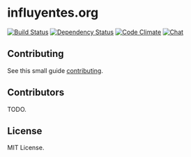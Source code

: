 # influyentes.org

[![Build Status][1]][2] [![Dependency Status][3]][4] [![Code Climate][5]][6] [![Chat][7]][8]

## Contributing

See this small guide [contributing].

## Contributors

TODO.

## License

MIT License.

[1]: https://api.travis-ci.org/influyentes/influyentes.svg?branch=master
[2]: https://travis-ci.org/influyentes/influyentes

[3]: https://img.shields.io/gemnasium/influyentes/influyentes.svg
[4]: https://gemnasium.com/influyentes/influyentes

[5]: https://codeclimate.com/github/influyentes/influyentes/badges/gpa.svg
[6]: https://codeclimate.com/github/influyentes/influyentes

[7]: https://badges.gitter.im/JoinChat.svg
[8]: https://gitter.im/influyentes/influyentes

[8]: https://gitter.im/influyentes/influyentes

[contributing]: https://github.com/thoughtbot/laptop#what-it-sets-up
